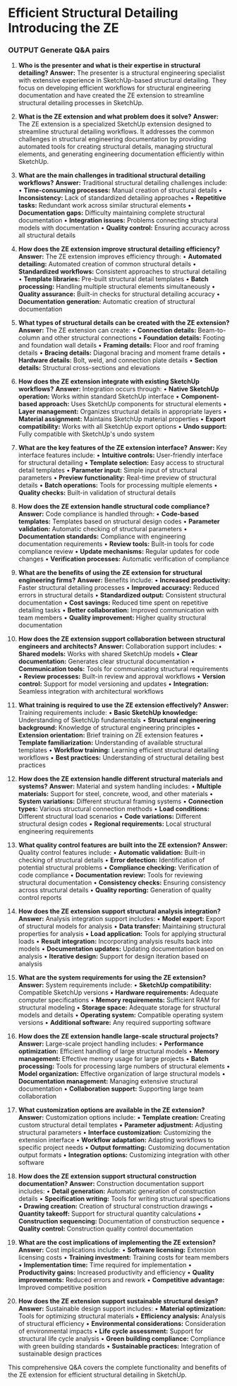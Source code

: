 # Efficient Structural Detailing  Introducing the ZE

### OUTPUT Generate Q&A pairs

1. **Who is the presenter and what is their expertise in structural detailing?**
**Answer:**
The presenter is a structural engineering specialist with extensive experience in SketchUp-based structural detailing. They focus on developing efficient workflows for structural engineering documentation and have created the ZE extension to streamline structural detailing processes in SketchUp.

2. **What is the ZE extension and what problem does it solve?**
**Answer:**
The ZE extension is a specialized SketchUp extension designed to streamline structural detailing workflows. It addresses the common challenges in structural engineering documentation by providing automated tools for creating structural details, managing structural elements, and generating engineering documentation efficiently within SketchUp.

3. **What are the main challenges in traditional structural detailing workflows?**
**Answer:**
Traditional structural detailing challenges include:
• **Time-consuming processes:** Manual creation of structural details
• **Inconsistency:** Lack of standardized detailing approaches
• **Repetitive tasks:** Redundant work across similar structural elements
• **Documentation gaps:** Difficulty maintaining complete structural documentation
• **Integration issues:** Problems connecting structural models with documentation
• **Quality control:** Ensuring accuracy across all structural details

4. **How does the ZE extension improve structural detailing efficiency?**
**Answer:**
The ZE extension improves efficiency through:
• **Automated detailing:** Automated creation of common structural details
• **Standardized workflows:** Consistent approaches to structural detailing
• **Template libraries:** Pre-built structural detail templates
• **Batch processing:** Handling multiple structural elements simultaneously
• **Quality assurance:** Built-in checks for structural detailing accuracy
• **Documentation generation:** Automatic creation of structural documentation

5. **What types of structural details can be created with the ZE extension?**
**Answer:**
The ZE extension can create:
• **Connection details:** Beam-to-column and other structural connections
• **Foundation details:** Footing and foundation wall details
• **Framing details:** Floor and roof framing details
• **Bracing details:** Diagonal bracing and moment frame details
• **Hardware details:** Bolt, weld, and connection plate details
• **Section details:** Structural cross-sections and elevations

6. **How does the ZE extension integrate with existing SketchUp workflows?**
**Answer:**
Integration occurs through:
• **Native SketchUp operation:** Works within standard SketchUp interface
• **Component-based approach:** Uses SketchUp components for structural elements
• **Layer management:** Organizes structural details in appropriate layers
• **Material assignment:** Maintains SketchUp material properties
• **Export compatibility:** Works with all SketchUp export options
• **Undo support:** Fully compatible with SketchUp's undo system

7. **What are the key features of the ZE extension interface?**
**Answer:**
Key interface features include:
• **Intuitive controls:** User-friendly interface for structural detailing
• **Template selection:** Easy access to structural detail templates
• **Parameter input:** Simple input of structural parameters
• **Preview functionality:** Real-time preview of structural details
• **Batch operations:** Tools for processing multiple elements
• **Quality checks:** Built-in validation of structural details

8. **How does the ZE extension handle structural code compliance?**
**Answer:**
Code compliance is handled through:
• **Code-based templates:** Templates based on structural design codes
• **Parameter validation:** Automatic checking of structural parameters
• **Documentation standards:** Compliance with engineering documentation requirements
• **Review tools:** Built-in tools for code compliance review
• **Update mechanisms:** Regular updates for code changes
• **Verification processes:** Automatic verification of compliance

9. **What are the benefits of using the ZE extension for structural engineering firms?**
**Answer:**
Benefits include:
• **Increased productivity:** Faster structural detailing processes
• **Improved accuracy:** Reduced errors in structural details
• **Standardized output:** Consistent structural documentation
• **Cost savings:** Reduced time spent on repetitive detailing tasks
• **Better collaboration:** Improved communication with team members
• **Quality improvement:** Higher quality structural documentation

10. **How does the ZE extension support collaboration between structural engineers and architects?**
**Answer:**
Collaboration support includes:
• **Shared models:** Works with shared SketchUp models
• **Clear documentation:** Generates clear structural documentation
• **Communication tools:** Tools for communicating structural requirements
• **Review processes:** Built-in review and approval workflows
• **Version control:** Support for model versioning and updates
• **Integration:** Seamless integration with architectural workflows

11. **What training is required to use the ZE extension effectively?**
**Answer:**
Training requirements include:
• **Basic SketchUp knowledge:** Understanding of SketchUp fundamentals
• **Structural engineering background:** Knowledge of structural engineering principles
• **Extension orientation:** Brief training on ZE extension features
• **Template familiarization:** Understanding of available structural templates
• **Workflow training:** Learning efficient structural detailing workflows
• **Best practices:** Understanding of structural detailing best practices

12. **How does the ZE extension handle different structural materials and systems?**
**Answer:**
Material and system handling includes:
• **Multiple materials:** Support for steel, concrete, wood, and other materials
• **System variations:** Different structural framing systems
• **Connection types:** Various structural connection methods
• **Load conditions:** Different structural load scenarios
• **Code variations:** Different structural design codes
• **Regional requirements:** Local structural engineering requirements

13. **What quality control features are built into the ZE extension?**
**Answer:**
Quality control features include:
• **Automatic validation:** Built-in checking of structural details
• **Error detection:** Identification of potential structural problems
• **Compliance checking:** Verification of code compliance
• **Documentation review:** Tools for reviewing structural documentation
• **Consistency checks:** Ensuring consistency across structural details
• **Quality reporting:** Generation of quality control reports

14. **How does the ZE extension support structural analysis integration?**
**Answer:**
Analysis integration support includes:
• **Model export:** Export of structural models for analysis
• **Data transfer:** Maintaining structural properties for analysis
• **Load application:** Tools for applying structural loads
• **Result integration:** Incorporating analysis results back into models
• **Documentation updates:** Updating documentation based on analysis
• **Iterative design:** Support for design iteration based on analysis

15. **What are the system requirements for using the ZE extension?**
**Answer:**
System requirements include:
• **SketchUp compatibility:** Compatible SketchUp versions
• **Hardware requirements:** Adequate computer specifications
• **Memory requirements:** Sufficient RAM for structural modeling
• **Storage space:** Adequate storage for structural models and details
• **Operating system:** Compatible operating system versions
• **Additional software:** Any required supporting software

16. **How does the ZE extension handle large-scale structural projects?**
**Answer:**
Large-scale project handling includes:
• **Performance optimization:** Efficient handling of large structural models
• **Memory management:** Effective memory usage for large projects
• **Batch processing:** Tools for processing large numbers of structural elements
• **Model organization:** Effective organization of large structural models
• **Documentation management:** Managing extensive structural documentation
• **Collaboration support:** Supporting large team collaboration

17. **What customization options are available in the ZE extension?**
**Answer:**
Customization options include:
• **Template creation:** Creating custom structural detail templates
• **Parameter adjustment:** Adjusting structural parameters
• **Interface customization:** Customizing the extension interface
• **Workflow adaptation:** Adapting workflows to specific project needs
• **Output formatting:** Customizing documentation output formats
• **Integration options:** Customizing integration with other software

18. **How does the ZE extension support structural construction documentation?**
**Answer:**
Construction documentation support includes:
• **Detail generation:** Automatic generation of construction details
• **Specification writing:** Tools for writing structural specifications
• **Drawing creation:** Creation of structural construction drawings
• **Quantity takeoff:** Support for structural quantity calculations
• **Construction sequencing:** Documentation of construction sequence
• **Quality control:** Construction quality control documentation

19. **What are the cost implications of implementing the ZE extension?**
**Answer:**
Cost implications include:
• **Software licensing:** Extension licensing costs
• **Training investment:** Training costs for team members
• **Implementation time:** Time required for implementation
• **Productivity gains:** Increased productivity and efficiency
• **Quality improvements:** Reduced errors and rework
• **Competitive advantage:** Improved competitive position

20. **How does the ZE extension support sustainable structural design?**
**Answer:**
Sustainable design support includes:
• **Material optimization:** Tools for optimizing structural materials
• **Efficiency analysis:** Analysis of structural efficiency
• **Environmental considerations:** Consideration of environmental impacts
• **Life cycle assessment:** Support for structural life cycle analysis
• **Green building compliance:** Compliance with green building standards
• **Sustainable practices:** Integration of sustainable design practices

This comprehensive Q&A covers the complete functionality and benefits of the ZE extension for efficient structural detailing in SketchUp.